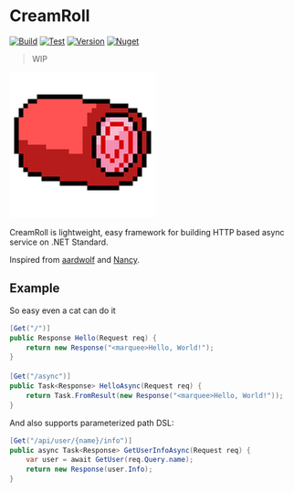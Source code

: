 # CreamRoll

[![Build](https://img.shields.io/appveyor/ci/phillyai/CreamRoll/master.svg)](https://ci.appveyor.com/project/phillyai/CreamRoll)
[![Test](https://img.shields.io/appveyor/tests/phillyai/CreamRoll/master.svg)](https://ci.appveyor.com/project/phillyai/CreamRoll)
[![Version](https://img.shields.io/nuget/v/CreamRoll.svg)](https://www.nuget.org/packages/CreamRoll/)
[![Nuget](https://img.shields.io/nuget/dt/CreamRoll.svg)](https://www.nuget.org/packages/CreamRoll/)

> WIP

![logo](logo.png)

CreamRoll is lightweight, easy framework for building HTTP based async service on .NET Standard.

Inspired from [aardwolf](https://github.com/JamesDunne/aardwolf) and [Nancy](http://nancyfx.org/).

## Example

So easy even a cat can do it

```csharp
[Get("/")]
public Response Hello(Request req) {
	return new Response("<marquee>Hello, World!");
}

[Get("/async")]
public Task<Response> HelloAsync(Request req) {
	return Task.FromResult(new Response("<marquee>Hello, World!"));
}
```

And also supports parameterized path DSL:

```csharp
[Get("/api/user/{name}/info")]
public async Task<Response> GetUserInfoAsync(Request req) {
	var user = await GetUser(req.Query.name);
	return new Response(user.Info);
}
```

